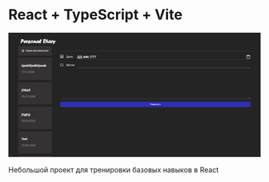 # React + TypeScript + Vite

![alt text](image.png)

Небольшой проект для тренировки базовых навыков в React
